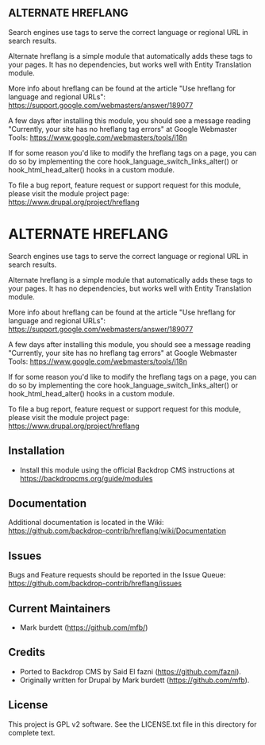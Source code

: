 ALTERNATE HREFLANG
------------------

Search engines use <link rel="alternate" hreflang="x" /> tags to serve the
correct language or regional URL in search results.

Alternate hreflang is a simple module that automatically adds these tags to your
pages. It has no dependencies, but works well with Entity Translation module.

More info about hreflang can be found at the article "Use hreflang for language
and regional URLs": https://support.google.com/webmasters/answer/189077

A few days after installing this module, you should see a message reading
"Currently, your site has no hreflang tag errors" at Google Webmaster Tools:
https://www.google.com/webmasters/tools/i18n

If for some reason you'd like to modify the hreflang tags on a page, you can do
so by implementing the core hook_language_switch_links_alter() or
hook_html_head_alter() hooks in a custom module.

To file a bug report, feature request or support request for this module, please
visit the module project page: https://www.drupal.org/project/hreflang



ALTERNATE HREFLANG
======================

Search engines use <link rel="alternate" hreflang="x" /> tags to serve the
correct language or regional URL in search results.

Alternate hreflang is a simple module that automatically adds these tags to your
pages. It has no dependencies, but works well with Entity Translation module.

More info about hreflang can be found at the article "Use hreflang for language
and regional URLs": https://support.google.com/webmasters/answer/189077

A few days after installing this module, you should see a message reading
"Currently, your site has no hreflang tag errors" at Google Webmaster Tools:
https://www.google.com/webmasters/tools/i18n

If for some reason you'd like to modify the hreflang tags on a page, you can do
so by implementing the core hook_language_switch_links_alter() or
hook_html_head_alter() hooks in a custom module.

To file a bug report, feature request or support request for this module, please
visit the module project page: https://www.drupal.org/project/hreflang


Installation
------------

- Install this module using the official Backdrop CMS instructions at
  https://backdropcms.org/guide/modules

Documentation
-------------

Additional documentation is located in the Wiki:
https://github.com/backdrop-contrib/hreflang/wiki/Documentation

Issues
------

Bugs and Feature requests should be reported in the Issue Queue:
https://github.com/backdrop-contrib/hreflang/issues

Current Maintainers
-------------------

- Mark burdett (https://github.com/mfb/)


Credits
-------

- Ported to Backdrop CMS by Said El fazni (https://github.com/fazni).
- Originally written for Drupal by Mark burdett (https://github.com/mfb).

License
-------

This project is GPL v2 software. See the LICENSE.txt file in this directory for
complete text.

